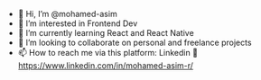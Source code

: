 - 👋 Hi, I’m @mohamed-asim
- 👀 I’m interested in Frontend Dev
- 🌱 I’m currently learning React and React Native
- 💞️ I’m looking to collaborate on personal and freelance projects
- 📫 How to reach me via this platform: Linkedin 📰 https://www.linkedin.com/in/mohamed-asim-r/

<!---
mohamed-asim/mohamed-asim is a ✨ special ✨ repository because its `README.md` (this file) appears on your GitHub profile.
You can click the Preview link to take a look at your changes.
--->

